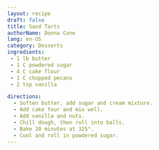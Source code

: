 ```yaml
---
layout: recipe
draft: false
title: Sand Tarts
authorName: Donna Cone
lang: en-US
category: Desserts
ingredients:
 - 1 lb butter
 - 1 C powdered sugar
 - 4 C cake flour
 - 1 C chopped pecans
 - 2 tsp vanilla

directions:
  - Soften butter, add sugar and cream mixture.
  - Add cake four and mix well.
  - Add vanilla and nuts.
  - Chill dough, then roll into balls.
  - Bake 20 minutes at 325°.
  - Cool and roll in powdered sugar.
---
```

